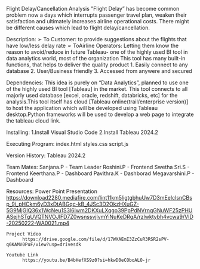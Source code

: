 Flight Delay/Cancellation Analysis
      "Flight Delay” has become common problem now a days which interrupts passenger travel plan, weaken their satisfaction and ultimately increases airline operational costs.
There might be different causes which lead to flight delay/cancellation.

Description:
  ➢ To Customer: to provide suggestions about the flights that have low/less delay
 rate
  ➢ ToAirline Operators: Letting them know the reason to avoid/reduce in future
  Tableau- one of the highly used BI tool in data analytics world, most of the organization
  This tool has many built-in functions, that helps to deliver the quality product 
     1. Easily connect to any database
     2. User/Business friendly
     3. Accessed from anywere and secured

Dependencies:
    This idea is purely on “Data Analytics”, planned to use one of the highly used BI tool [Tableau] in the market. This tool connects to all majorly used database [excel, oracle, redshift, databricks, etc] for
 the analysis.This tool itself has cloud [Tableau online(trail/enterprise version)] to host the application which will be developed using Tableau desktop.Python frameworks will be used to develop a web page to integrate the tableau cloud
 link.
 
Installing:
    1.Install Visual Studio Code
    2.Install Tableau 2024.2

Executing Program:
    index.html
    styles.css
    script.js
    
Version History:
    Tableau 2024.2

Team Mates:
  Sanjana.P      -    Team Leader
  Roshini.P      -    Frontend
  Swetha Sri.S   -    Frontend
  Keerthana.P    -    Dashboard
  Pavithra.K     -    Dashborad
  Megavarshini.P -    Dashboard

  Resources:
     Power Point Presentation
          https://download2280.mediafire.com/lint11km5ligtgbhuUw7D3mEeIclsnCBsp_9i_pHCkm6yD3xDtABGqc-kB_4JSc3D2OkzHXuGZ-5G9MjGIQ36x1WcNeu1S3l6Iwm2DKXuLXqgo39PpPdNVrnqGNuWF25zPHUASejhSTgUVQTNVOJlFD7Z0wsnssvjlvmYiNuKeDRgA/rzlwktybh4vcwa9/VID-20250222-WA0021.mp4 

    Project Video
          https://drive.google.com/file/d/17WXAEmI3ZzCuR3RSR2sPV-q6KAMV0PuF/view?usp=drivesdk

    Youtube Link
          https://youtu.be/B4bHefXS9z0?si=hkwD0eCOboALO-jr
  
  


  
    

 
     
